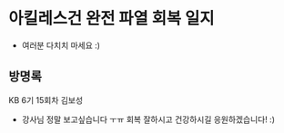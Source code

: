 # 아킬레스건 완전 파열 회복 일지

- 여러분 다치치 마세요 :)

## 방명록

KB 6기 15회차 김보성
- 강사님 정말 보고싶습니다 ㅜㅠ 회복 잘하시고 건강하시길 응원하겠습니다! :)
